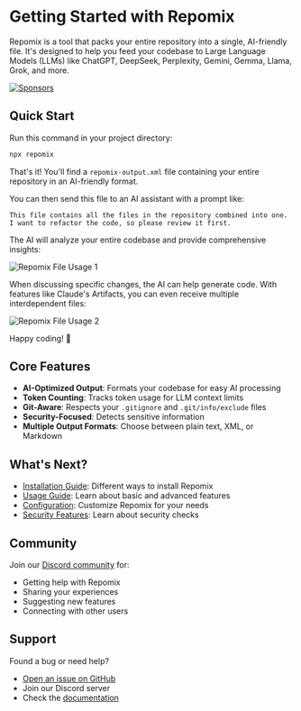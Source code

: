 # Getting Started with Repomix

<script setup>
import HomeBadges from '../../../components/HomeBadges.vue'
import YouTubeVideo from '../../../components/YouTubeVideo.vue'
import { VIDEO_IDS } from '../../../utils/videos'
</script>

Repomix is a tool that packs your entire repository into a single, AI-friendly file. It's designed to help you feed your codebase to Large Language Models (LLMs) like ChatGPT, DeepSeek, Perplexity, Gemini, Gemma, Llama, Grok, and more.

<YouTubeVideo :videoId="VIDEO_IDS.REPOMIX_DEMO" />

<HomeBadges />

[![Sponsors](https://cdn.jsdelivr.net/gh/yamadashy/sponsor-list/sponsors/sponsors.png)](https://github.com/sponsors/yamadashy)

## Quick Start

Run this command in your project directory:

```bash
npx repomix
```

That's it! You'll find a `repomix-output.xml` file containing your entire repository in an AI-friendly format.

You can then send this file to an AI assistant with a prompt like:

```
This file contains all the files in the repository combined into one.
I want to refactor the code, so please review it first.
```

The AI will analyze your entire codebase and provide comprehensive insights:

![Repomix File Usage 1](/images/docs/repomix-file-usage-1.png)

When discussing specific changes, the AI can help generate code. With features like Claude's Artifacts, you can even receive multiple interdependent files:

![Repomix File Usage 2](/images/docs/repomix-file-usage-2.png)

Happy coding! 🚀

## Core Features

- **AI-Optimized Output**: Formats your codebase for easy AI processing
- **Token Counting**: Tracks token usage for LLM context limits
- **Git-Aware**: Respects your `.gitignore` and `.git/info/exclude` files
- **Security-Focused**: Detects sensitive information
- **Multiple Output Formats**: Choose between plain text, XML, or Markdown

## What's Next?

- [Installation Guide](installation.md): Different ways to install Repomix
- [Usage Guide](usage.md): Learn about basic and advanced features
- [Configuration](configuration.md): Customize Repomix for your needs
- [Security Features](security.md): Learn about security checks

## Community

Join our [Discord community](https://discord.gg/wNYzTwZFku) for:
- Getting help with Repomix
- Sharing your experiences
- Suggesting new features
- Connecting with other users

## Support

Found a bug or need help?
- [Open an issue on GitHub](https://github.com/yamadashy/repomix/issues)
- Join our Discord server
- Check the [documentation](https://repomix.com)
